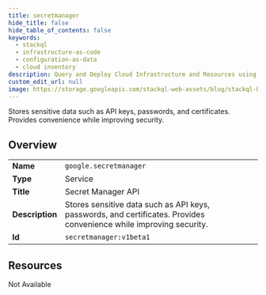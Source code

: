 ```yaml
---
title: secretmanager
hide_title: false
hide_table_of_contents: false
keywords:
  - stackql
  - infrastructure-as-code
  - configuration-as-data
  - cloud inventory
description: Query and Deploy Cloud Infrastructure and Resources using SQL
custom_edit_url: null
image: https://storage.googleapis.com/stackql-web-assets/blog/stackql-blog-post-featured-image.png
---
```

Stores sensitive data such as API keys, passwords, and certificates. Provides convenience while improving security.  
    

## Overview
<table><tbody>
<tr><td><b>Name</b></td><td><code>google.secretmanager</code></td></tr>
<tr><td><b>Type</b></td><td>Service</td></tr>
<tr><td><b>Title</b></td><td>Secret Manager API</td></tr>
<tr><td><b>Description</b></td><td>Stores sensitive data such as API keys, passwords, and certificates. Provides convenience while improving security.</td></tr>
<tr><td><b>Id</b></td><td><code>secretmanager:v1beta1</code></td></tr>
</tbody></table>

## Resources
<div class="row"><div class="providerDocColumn">Not Available</div></div>